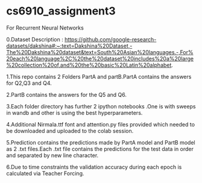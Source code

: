 # cs6910_assignment3
For Recurrent Neural Networks

0.Dataset Description : https://github.com/google-research-datasets/dakshina#:~:text=Dakshina%20Dataset,-The%20Dakshina%20dataset&text=South%20Asian%20languages.-,For%20each%20language%2C%20the%20dataset%20includes%20a%20large%20collection%20of,and%20the%20basic%20Latin%20alphabet.

1.This repo contains 2 Folders PartA and partB.PartA contains the answers for Q2,Q3 and Q4.

2.PartB contains the answers for the Q5 and Q6.

3.Each folder directory has further 2 ipython notebooks .One is with sweeps in wandb and other is using the best hyperparameters.

4.Additional Nirmala.ttf font and attention.py files provided which needed to be downloaded and uploaded to the colab session.

5.Prediction contains the predictions made by PartA model and PartB model as 2 .txt files.Each .txt file contains the predictions for the test data in order
and separated by new line character.

6.Due to time constraints the validation accuracy during each epoch is calculated via Teacher Forcing.


